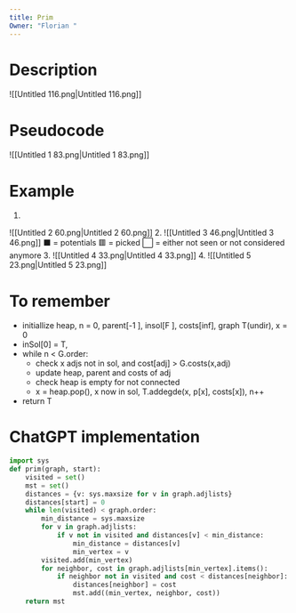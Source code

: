 ```yaml
---
title: Prim
Owner: "Florian "
---
```

# Description
![[Untitled 116.png|Untitled 116.png]]
# Pseudocode
![[Untitled 1 83.png|Untitled 1 83.png]]
  
# Example
1.
![[Untitled 2 60.png|Untitled 2 60.png]]
2.
![[Untitled 3 46.png|Untitled 3 46.png]]
⬛ = potentials
🟥 = picked
⬜ = either not seen or not considered anymore
3.
![[Untitled 4 33.png|Untitled 4 33.png]]
4.
![[Untitled 5 23.png|Untitled 5 23.png]]
  
  
  
  
  
# To remember
- initiallize heap, n = 0, parent[-1 ], insol[F ], costs[inf], graph T(undir), x = 0
- inSol[0] = T,
- while n < G.order:
    - check x adjs not in sol, and cost[adj] > G.costs(x,adj)
    - update heap, parent and costs of adj
    - check heap is empty for not connected
    - x = heap.pop(), x now in sol, T.addegde(x, p[x], costs[x]), n++
- return T
  
# ChatGPT implementation
```Python
import sys
def prim(graph, start):
    visited = set()
    mst = set()
    distances = {v: sys.maxsize for v in graph.adjlists}
    distances[start] = 0
    while len(visited) < graph.order:
        min_distance = sys.maxsize
        for v in graph.adjlists:
            if v not in visited and distances[v] < min_distance:
                min_distance = distances[v]
                min_vertex = v
        visited.add(min_vertex)
        for neighbor, cost in graph.adjlists[min_vertex].items():
            if neighbor not in visited and cost < distances[neighbor]:
                distances[neighbor] = cost
                mst.add((min_vertex, neighbor, cost))
    return mst
```